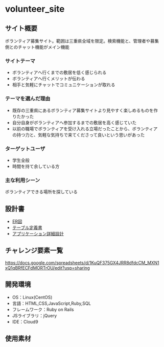 # volunteer_site

## サイト概要
ボランティア募集サイト。範囲は三重県全域を限定。検索機能と、管理者や募集側とのチャット機能がメイン機能

### サイトテーマ
- ボランティアへ行くまでの敷居を低く感じられる
- ボランティアへ行くメリットが伝わる
- 相手と気軽にチャットでコミュニケーションが取れる

### テーマを選んだ理由
- 既存の三重県にあるボランティア募集サイトより見やすく楽しめるものを作りたかった
- 自分自身がボランティアへ参加するまでの敷居を高く感じていた
- 以前の職場でボランティアを受け入れる立場だったことから、ボランティアの持つ力と、気軽な気持ちで来てくださって良いという思いがあった

### ターゲットユーザ
- 学生全般
- 時間を持て余している方

### 主な利用シーン
ボランティアできる場所を探している

## 設計書
- [ER図](https://drive.google.com/file/d/1y0Ohg8d2hToO2GQC9Nm2mPobiTPkoOEQ/view?usp=sharing)
- [テーブル定義書](https://docs.google.com/spreadsheets/d/1-5DIekoqwaAlQGceX5zI2-zgW2nLeyiC8rv_yLWQcjE/edit?usp=sharing)
- [アプリケーション詳細設計](https://docs.google.com/spreadsheets/d/1_kfwsLy8XnPAZ21tJ8mpBHKtlDYR3Co895Z54TbaR3o/edit?usp=sharing)

## チャレンジ要素一覧
https://docs.google.com/spreadsheets/d/1KuQF375GX4JRR8dfdcCM_MXN1xQ1qBRfECFdMORTrOU/edit?usp=sharing

## 開発環境
- OS：Linux(CentOS)
- 言語：HTML,CSS,JavaScript,Ruby,SQL
- フレームワーク：Ruby on Rails
- JSライブラリ：jQuery
- IDE：Cloud9

## 使用素材
<!-- - 外部サービスの画像素材・音声素材を使用した場合は、必ずサービス名とURLを明記してください。
- 使用しない場合は、使用素材の項目をREADMEから削除してください。 -->
